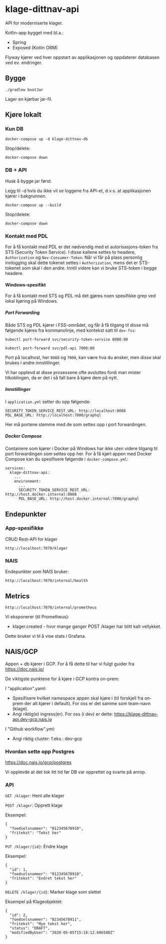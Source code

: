# klage-dittnav-api
API for moderniserte klager.

Kotlin-app bygget med bl.a.:
* Spring 
* Exposed (Kotlin ORM)

Flyway kjører ved hver oppstart av applikasjonen og oppdaterer databasen ved ev. endringer.

## Bygge
```
./gradlew bootJar
```
Lager en kjørbar jar-fil.

## Kjøre lokalt

### Kun DB
```
docker-compose up -d klage-dittnav-db
```

Stop/delete:
```
docker-compose down
```

### DB + API
Husk å bygge jar først.

Legg til -d hvis du ikke vil se loggene fra API-et, d.v.s. at applikasjonen kjører i bakgrunnen.
```
docker-compose up --build
```
Stop/delete:
```
docker-compose down
```

### Kontakt med PDL

For å få kontakt med PDL er det nødvendig med et autorisasjons-token fra STS (Security Token Service). I disse kallene
settes to headere, `Authorization` og `Nav-Consumer-Token`. Når vi får på plass personlig innlogging skal dette tokenet
settes i `Authorization`, mens det er STS-tokenet som skal i den andre. Inntil videre kan vi bruke STS-token i begge 
headere. 

#### Windows-spesifikt

For å få kontakt med STS og PDL må det gjøres noen spesifikke grep ved lokal kjøring på Windows. 

##### Port Forwarding

Både STS og PDL kjører i FSS-området, og får å få tilgang til disse må følgende kjøres fra kommanolinje, med kontekst 
satt til `dev-fss`:
```
kubectl port-forward svc/security-token-service 8088:80
```
```
kubectl port-forward svc/pdl-api 7000:80
```

Port på localhost, her `8088` og `7000`, kan være hva du ønsker, men disse skal brukes i andre innstillinger.

Vi har opplevd at disse prosessene ofte avsluttes fordi man mister tilkoblingen, da er det i så fall bare å kjøre dem på
nytt. 
##### Innstillinger

I `application.yml` setter du opp følgende:
```
SECURITY_TOKEN_SERVICE_REST_URL: http://localhost:8088
PDL_BASE_URL: http://localhost:7000/graphql
``` 
Her må portene stemme med de som settes opp i port forwardingen.

##### Docker Compose

Containere som kjører i Docker på Windows har ikke uten videre tilgang til port forwardingen som settes opp her. For å 
få kjørt appen med Docker Compose kan du spesifisere følgende i `docker-compose.yml`:

```
services:
  klage-dittnav-api:
    ...
    environment:
      ...
      SECURITY_TOKEN_SERVICE_REST_URL: http://host.docker.internal:8088
      PDL_BASE_URL: http://host.docker.internal:7000/graphql
``` 


## Endepunkter

### App-spesifikke
CRUD Rest-API for klager
```
http://localhost:7070/klager
```
### NAIS
Endepunkter som NAIS bruker:
```
http://localhost:7070/internal/health
```

## Metrics
```
http://localhost:7070/internal/prometheus
```
Vi eksponerer (til Prometheus):

* klager.created - hvor mange ganger POST /klager har blitt kalt vellykket.

Dette bruker vi til å vise stats i Grafana.

## NAIS/GCP
Appen + db kjører i GCP. For å få dette til har vi fulgt guider fra https://doc.nais.io/

De viktigste punktene for å kjøre i GCP kontra on-prem:

I "application".yaml:
* Spesifisere hvilket namespace appen skal kjøre i (til forskjell fra on-prem der alt kjører i default). For oss er det samme som team-navn (klage).
* Angi riktig(e) ingress(er). For oss (i dev) er dette: https://klage-dittnav-api.dev-gcp.nais.io  

I "Github workflow".yml:
* Angi riktig cluster: f.eks.: dev-gcp

### Hvordan sette opp Postgres
https://doc.nais.io/gcp/postgres

Vi opplevde at det tok litt tid før DB var opprettet og svarte på anrop.

### API
`GET /klager`: Hent alle klager

`POST /klager`: Opprett klage

Eksempel:
```
{
  "foedselsnummer": "012345678910",
  "fritekst": "Tekst her"
}
```

`PUT /klager/{id}`: Endre klage

Eksempel:
```
{
  "id": 1,
  "foedselsnummer": "012345678910",
  "fritekst": "Endret tekst her"
}
```

`DELETE /klager/{id}`: Marker klage som slettet

Eksempel på Klageobjektet:
```
{
  "id": 2,
  "foedselsnummer": "02345678911",
  "fritekst": "Mye tekst her",
  "status": "DRAFT",
  "modifiedByUser": "2020-05-05T15:18:12.686588Z"
}
```